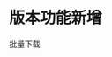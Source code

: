 <!-- # 更新日志 -->
<!-- __2022-12-16__ -->
<!-- + <a href="/zh/v1.1.0/o-admin-log-manage">日志管理</a> -->
<!-- + <a href="/zh/v1.1.0/o-admin-user#ldap模式">用户Ldap模式</a> -->
# 版本功能新增
批量下载

<!-- <Home />
<script setup lang="ts">
import Home from '@theme/log.vue'
</script> -->
